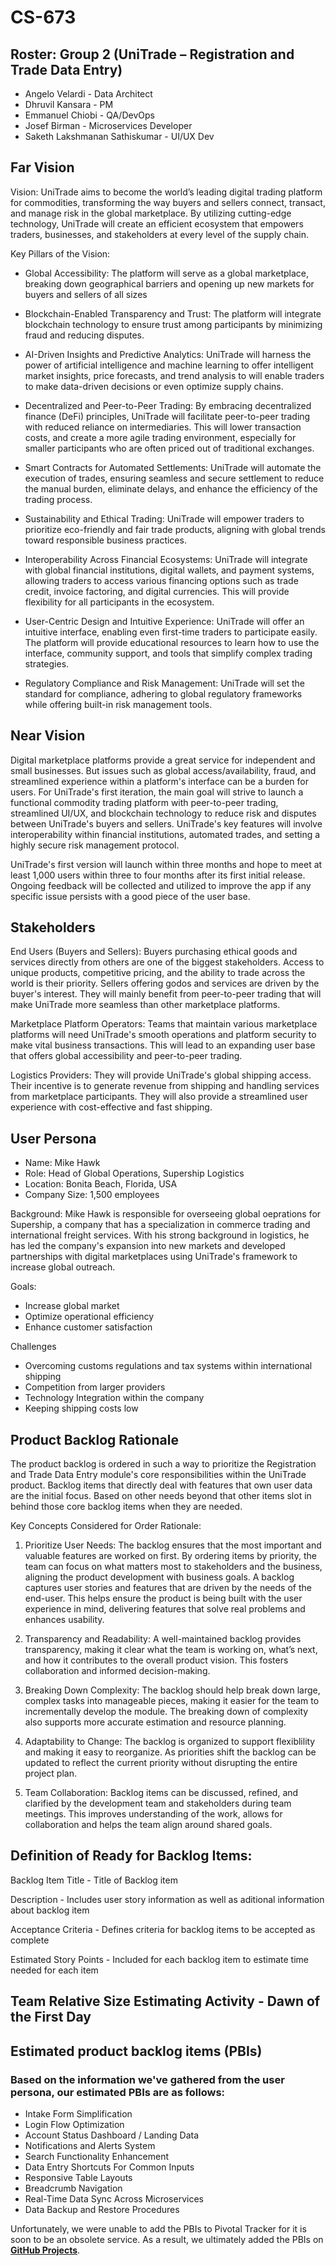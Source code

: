 # CS-673
## Roster: Group 2 (UniTrade – Registration and Trade Data Entry) 
- Angelo Velardi - Data Architect
- Dhruvil Kansara - PM
- Emmanuel Chiobi - QA/DevOps
- Josef Birman - Microservices Developer
- Saketh Lakshmanan Sathiskumar - UI/UX Dev

## Far Vision
Vision: UniTrade aims to become the world’s leading digital trading platform for commodities, transforming the way buyers and sellers connect, transact, and manage risk in the global marketplace. By utilizing cutting-edge technology, UniTrade will create an efficient ecosystem that empowers traders, businesses, and stakeholders at every level of the supply chain.

Key Pillars of the Vision:
- Global Accessibility: 
The platform will serve as a global marketplace, breaking down geographical barriers and opening up new markets for buyers and sellers of all sizes

- Blockchain-Enabled Transparency and Trust: 
The platform will integrate blockchain technology to ensure trust among participants by minimizing fraud and reducing disputes.

- AI-Driven Insights and Predictive Analytics: 
UniTrade will harness the power of artificial intelligence and machine learning to offer intelligent market insights, price forecasts, and trend analysis to will enable traders to make data-driven decisions or even optimize supply chains.

- Decentralized and Peer-to-Peer Trading: 
By embracing decentralized finance (DeFi) principles, UniTrade will facilitate peer-to-peer trading with reduced reliance on intermediaries. This will lower transaction costs, and create a more agile trading environment, especially for smaller participants who are often priced out of traditional exchanges.

- Smart Contracts for Automated Settlements: 
UniTrade will automate the execution of trades, ensuring seamless and secure settlement to reduce the manual burden, eliminate delays, and enhance the efficiency of the trading process.

- Sustainability and Ethical Trading: 
UniTrade will empower traders to prioritize eco-friendly and fair trade products, aligning with global trends toward responsible business practices.

- Interoperability Across Financial Ecosystems: 
UniTrade will integrate with global financial institutions, digital wallets, and payment systems, allowing traders to access various financing options such as trade credit, invoice factoring, and digital currencies. This will provide flexibility for all participants in the ecosystem.

- User-Centric Design and Intuitive Experience: 
UniTrade will offer an intuitive interface, enabling even first-time traders to participate easily. The platform will provide educational resources to learn how to use the interface, community support, and tools that simplify complex trading strategies.

- Regulatory Compliance and Risk Management: 
UniTrade will set the standard for compliance, adhering to global regulatory frameworks while offering built-in risk management tools.

## Near Vision
Digital marketplace platforms provide a great service for independent and small businesses. But issues such as global access/availability, fraud, and streamlined experience within a platform's interface can be a burden for users. For UniTrade's first iteration, the main goal will strive to launch a functional commodity trading platform with peer-to-peer trading, streamlined UI/UX, and blockchain technology to reduce risk and disputes between UniTrade's buyers and sellers. UniTrade's key features will involve interoperability within financial institutions, automated trades, and setting a highly secure risk management protocol. 

UniTrade's first version will launch within three months and hope to meet at least 1,000 users within three to four months after its first initial release. Ongoing feedback will be collected and utilized to improve the app if any specific issue persists with a good piece of the user base. 

## Stakeholders
End Users (Buyers and Sellers):
Buyers purchasing ethical goods and services directly from others are one of the biggest stakeholders. Access to unique products, competitive pricing, and the ability to trade across the world is their priority. Sellers offering godos and services are driven by the buyer's interest. They will mainly benefit from peer-to-peer trading that will make UniTrade more seamless than other marketplace platforms.

Marketplace Platform Operators:
Teams that maintain various marketplace platforms will need UniTrade's smooth operations and platform security to make vital business transactions. This will lead to an expanding user base that offers global accessibility and peer-to-peer trading. 

Logistics Providers:
They will provide UniTrade's global shipping access. Their incentive is to generate revenue from shipping and handling services from marketplace participants. They will also provide a streamlined user experience with cost-effective and fast shipping.

## User Persona
- Name: Mike Hawk
- Role: Head of Global Operations, Supership Logistics
- Location: Bonita Beach, Florida, USA 
- Company Size: 1,500 employees

Background:
Mike Hawk is responsible for overseeing global oeprations for Supership, a company that has a specialization in commerce trading and international freight services. With his strong background in logistics, he has led the company's expansion into new markets and developed partnerships with digital marketplaces using UniTrade's framework to increase global outreach. 

Goals:
- Increase global market 
- Optimize operational efficiency
- Enhance customer satisfaction

Challenges
- Overcoming customs regulations and tax systems within international shipping
- Competition from larger providers
- Technology Integration within the company
- Keeping shipping costs low


## Product Backlog Rationale
The product backlog is ordered in such a way to prioritize the Registration and Trade Data Entry module's core responsibilities within the UniTrade product. Backlog items that directly deal with features that own user data are the initial focus. Based on other needs beyond that other items slot in behind those core backlog items when they are needed.

Key Concepts Considered for Order Rationale:

1. Prioritize User Needs: The backlog ensures that the most important and valuable features are worked on first. By ordering items by priority, the team can focus on what matters most to stakeholders and the business, aligning the product development with business goals. A backlog captures user stories and features that are driven by the needs of the end-user. This helps ensure the product is being built with the user experience in mind, delivering features that solve real problems and enhances usability. 

2. Transparency and Readability: A well-maintained backlog provides transparency, making it clear what the team is working on, what’s next, and how it contributes to the overall product vision. This fosters collaboration and informed decision-making.

3. Breaking Down Complexity: The backlog should help break down large, complex tasks into manageable pieces, making it easier for the team to incrementally develop the module. The breaking down of complexity also supports more accurate estimation and resource planning.

4. Adaptability to Change: The backlog is organized to support flexiblility and making it easy to reorganize. As priorities shift the backlog can be updated to reflect the current priority without disrupting the entire project plan.

5. Team Collaboration: Backlog items can be discussed, refined, and clarified by the development team and stakeholders during team meetings. This improves understanding of the work, allows for collaboration and helps the team align around shared goals.
 
## Definition of Ready for Backlog Items:

Backlog Item Title - Title of Backlog item

Description - Includes user story information as well as aditional information about backlog item

Acceptance Criteria - Defines criteria for backlog items to be accepted as complete

Estimated Story Points - Included for each backlog item to estimate time needed for each item
 
## Team Relative Size Estimating Activity - Dawn of the First Day

## Estimated product backlog items (PBIs)
### Based on the information we've gathered from the user persona, our estimated PBIs are as follows:
- Intake Form Simplification
- Login Flow Optimization
- Account Status Dashboard / Landing Data
- Notifications and Alerts System
- Search Functionality Enhancement
- Data Entry Shortcuts For Common Inputs
- Responsive Table Layouts
- Breadcrumb Navigation
- Real-Time Data Sync Across Microservices
- Data Backup and Restore Procedures

Unfortunately, we were unable to add the PBIs to Pivotal Tracker for it is soon to be an obsolete service. As a result, we ultimately added the PBIs on [**GitHub Projects**](https://github.com/users/dhruvilk/projects/1).

